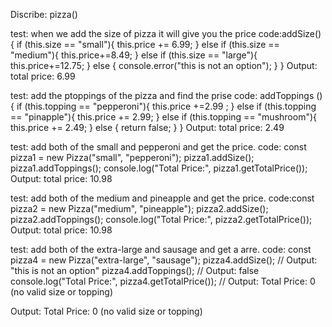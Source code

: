 Discribe: pizza()

test: when we add the size of pizza it will give you the price
code:addSize() {
        if (this.size == "small"){
            this.price += 6.99;
        } else if (this.size == "medium"){
            this.price+=8.49;
        } else if (this.size == "large"){
            this.price+=12.75;
        } else {
            console.error("this is not an option");
        }
    }
Output: total price: 6.99

test: add the ptoppings of the pizza and find the prise
code: addToppings () {
        if (this.topping == "pepperoni"){
            this.price +=2.99 ;
        } else if (this.topping == "pinapple"){
            this.price += 2.99;
        } else if (this.topping == "mushroom"){
            this.price += 2.49;
        } else {
            return false;
        }
    }
Output: total price: 2.49

test: add both of the small and pepperoni and get the price.
code: const pizza1 = new Pizza("small", "pepperoni");
pizza1.addSize();
pizza1.addToppings();
console.log("Total Price:", pizza1.getTotalPrice());
Output: total price: 10.98

test: add both of the medium and pineapple and get the price.
code:const pizza2 = new Pizza("medium", "pineapple");
pizza2.addSize();
pizza2.addToppings();
console.log("Total Price:", pizza2.getTotalPrice());  
Output: total price: 10.98

test: add both of the extra-large and sausage and get a arre.
code: const pizza4 = new Pizza("extra-large", "sausage");
pizza4.addSize(); // Output: "this is not an option"
pizza4.addToppings(); // Output: false
console.log("Total Price:", pizza4.getTotalPrice()); // Output: Total Price: 0 (no valid size or topping)

Output: Total Price: 0 (no valid size or topping)
